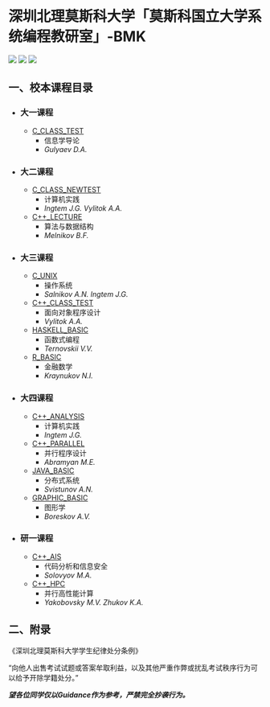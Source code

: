 # 深圳北理莫斯科大学「莫斯科国立大学系统编程教研室」-BMK
[![](https://img.shields.io/github/watchers/KCNyu/Program-MSU-BIT.svg?style=flat)](https://github.com/KCNyu/Program-MSU-BIT/watchers)
[![](https://img.shields.io/github/stars/KCNyu/Program-MSU-BIT.svg?style=flat)](https://github.com/KCNyu/Program-MSU-BIT/stargazers)
![](https://img.shields.io/github/repo-size/KCNyu/Program-MSU-BIT.svg?style=flat)
## 一、校本课程目录

* ### **大一课程**
    * [C_CLASS_TEST](./C_CLASS_TEST) 
        * 信息学导论
        * *Gulyaev D.A.*

* ### **大二课程**
    * [C_CLASS_NEWTEST](./C_CLASS_NEWTEST)
        * 计算机实践
        * *Ingtem J.G. Vylitok A.A.* 
    * [C++_LECTURE](./C++_LECTURE)
        * 算法与数据结构
        * *Melnikov B.F.*
* ### **大三课程**
    * [C_UNIX](./C_UNIX)
        * 操作系统
        * *Salnikov A.N. Ingtem J.G.*
    * [C++_CLASS_TEST](./C++_CLASS_TEST)
        * 面向对象程序设计
        * *Vylitok A.A.*
    * [HASKELL_BASIC](./HASKELL_BASIC)
        * 函数式编程
        * *Ternovskii V.V.*
    * [R_BASIC](./R_BASIC)
        * 金融数学
        * *Kraynukov N.I.*

* ### **大四课程**
    * [C++_ANALYSIS](./C++_ANALYSIS)
        * 计算机实践
        * *Ingtem J.G.*
    * [C++_PARALLEL](./C++_PARALLEL)
        * 并行程序设计
        * *Abramyan M.E.*
    * [JAVA_BASIC](./JAVA_BASIC)
        * 分布式系统
        * *Svistunov A.N.*
    * [GRAPHIC_BASIC](./GRAPHIC_BASIC)
        * 图形学
        * *Boreskov A.V.*

* ### **研一课程**
    * [C++_AIS](./C++_AIS)
        * 代码分析和信息安全
        * *Solovyov M.A.*
    * [C++_HPC](./C++_HPC)
        * 并行高性能计算
        * *Yakobovsky M.V. Zhukov K.A.*

## 二、附录
《深圳北理莫斯科大学学生纪律处分条例》

“向他人出售考试试题或答案牟取利益，以及其他严重作弊或扰乱考试秩序行为可以给予开除学籍处分。”

***望各位同学仅以Guidance作为参考，严禁完全抄袭行为。***
